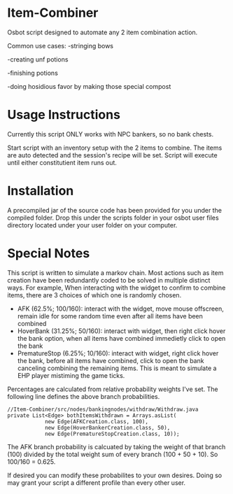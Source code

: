 # Item-Combiner
Osbot script designed to automate any 2 item combination action. 

Common use cases: 
-stringing bows 

-creating unf potions 

-finishing potions 

-doing hosidious favor by making those special compost

 
# Usage Instructions
Currently this script ONLY works with NPC bankers, so no bank chests. 

Start script with an inventory setup with the 2 items to combine. The items are auto detected and the session's recipe will be set. 
Script will execute until either constitutient item runs out.

# Installation
A precompiled jar of the source code has been provided for you under the compiled folder. Drop this under the scripts folder in your osbot user files directory located under your user folder on your computer. 

# Special Notes
This script is written to simulate a markov chain. Most actions such as item creation have been redundantly coded to be solved in multiple distinct ways. 
For example, When interacting with the widget to confirm to combine items, there are 3 choices of which one is randomly chosen.
- AFK (62.5%; 100/160): interact with the widget, move mouse offscreen, remain idle for some random time even after all items have been combined
- HoverBank (31.25%; 50/160): interact with widget, then right click hover the bank option, when all items have combined immedietly click to open the bank
- PrematureStop (6.25%; 10/160): interact with widget, right click hover the bank, before all items have combined, click to open the bank canceling combining the remaining items. This is meant to simulate a EHP player mistiming the game ticks. 

Percentages are calculated from relative probability weights I've set. The following line defines the above branch probabilities.
```
//Item-Combiner/src/nodes/bankingnodes/withdraw/Withdraw.java
private List<Edge> bothItemsWithdrawn = Arrays.asList(
            new Edge(AFKCreation.class, 100),
            new Edge(HoverBankerCreation.class, 50),
            new Edge(PrematureStopCreation.class, 10));
```

The AFK branch probability is calcuated by taking the weight of that branch (100) divided by the total weight sum of every branch (100 + 50 + 10). So 100/160 = 0.625. 

If desired you can modify these probabilites to your own desires. Doing so may grant your script a different profile than every other user. 
